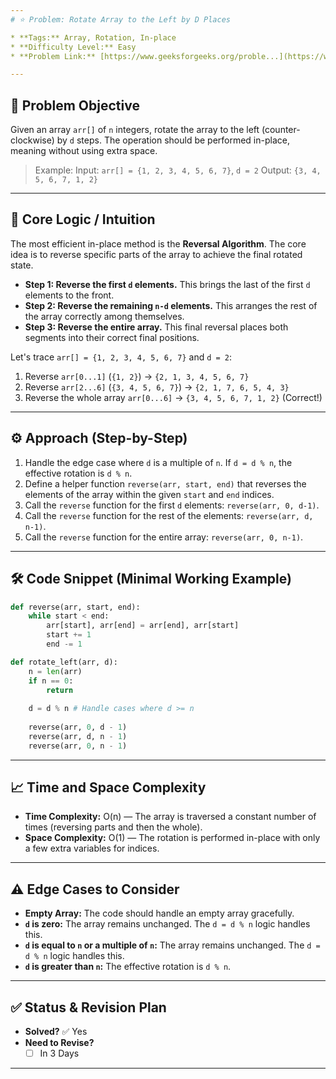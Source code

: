 ```yaml
---
# ⭐ Problem: Rotate Array to the Left by D Places

* **Tags:** Array, Rotation, In-place
* **Difficulty Level:** Easy
* **Problem Link:** [https://www.geeksforgeeks.org/proble...](https://www.geeksforgeeks.org/problems/rotate-array-by-n-elements-1587115621/1)

---
```


## 🎯 Problem Objective

Given an array `arr[]` of `n` integers, rotate the array to the left (counter-clockwise) by `d` steps. The operation should be performed in-place, meaning without using extra space.

> Example:
> Input: `arr[] = {1, 2, 3, 4, 5, 6, 7}`, `d = 2`
> Output: `{3, 4, 5, 6, 7, 1, 2}`

---

## 🧠 Core Logic / Intuition

The most efficient in-place method is the **Reversal Algorithm**. The core idea is to reverse specific parts of the array to achieve the final rotated state.

*   **Step 1: Reverse the first `d` elements.** This brings the last of the first `d` elements to the front.
*   **Step 2: Reverse the remaining `n-d` elements.** This arranges the rest of the array correctly among themselves.
*   **Step 3: Reverse the entire array.** This final reversal places both segments into their correct final positions.

Let's trace `arr[] = {1, 2, 3, 4, 5, 6, 7}` and `d = 2`:
1.  Reverse `arr[0...1]` (`{1, 2}`) → `{2, 1, 3, 4, 5, 6, 7}`
2.  Reverse `arr[2...6]` (`{3, 4, 5, 6, 7}`) → `{2, 1, 7, 6, 5, 4, 3}`
3.  Reverse the whole array `arr[0...6]` → `{3, 4, 5, 6, 7, 1, 2}` (Correct!)

---

## ⚙️ Approach (Step-by-Step)

1.  Handle the edge case where `d` is a multiple of `n`. If `d = d % n`, the effective rotation is `d % n`.
2.  Define a helper function `reverse(arr, start, end)` that reverses the elements of the array within the given `start` and `end` indices.
3.  Call the `reverse` function for the first `d` elements: `reverse(arr, 0, d-1)`.
4.  Call the `reverse` function for the rest of the elements: `reverse(arr, d, n-1)`.
5.  Call the `reverse` function for the entire array: `reverse(arr, 0, n-1)`.

---

## 🛠️ Code Snippet (Minimal Working Example)

```python
def reverse(arr, start, end):
    while start < end:
        arr[start], arr[end] = arr[end], arr[start]
        start += 1
        end -= 1

def rotate_left(arr, d):
    n = len(arr)
    if n == 0:
        return
    
    d = d % n # Handle cases where d >= n
    
    reverse(arr, 0, d - 1)
    reverse(arr, d, n - 1)
    reverse(arr, 0, n - 1)

```

---

## 📈 Time and Space Complexity

*   **Time Complexity:** O(n) — The array is traversed a constant number of times (reversing parts and then the whole).
*   **Space Complexity:** O(1) — The rotation is performed in-place with only a few extra variables for indices.

---

## ⚠️ Edge Cases to Consider

*   **Empty Array:** The code should handle an empty array gracefully.
*   **`d` is zero:** The array remains unchanged. The `d = d % n` logic handles this.
*   **`d` is equal to `n` or a multiple of `n`:** The array remains unchanged. The `d = d % n` logic handles this.
*   **`d` is greater than `n`:** The effective rotation is `d % n`.

---

## ✅ Status & Revision Plan

*   **Solved?** ✅ Yes
*   **Need to Revise?**
    *   [ ] In 3 Days

---

